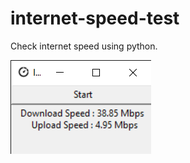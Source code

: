 # internet-speed-test
Check internet speed using python.

![](https://raw.githubusercontent.com/anilkaundal/internet-speed-test/master/IST%20Screenshot.png)
